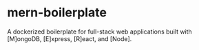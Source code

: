 # mern-boilerplate
A dockerized boilerplate for full-stack web applications built with [M]ongoDB, [E]xpress, [R]eact, and [Node].
